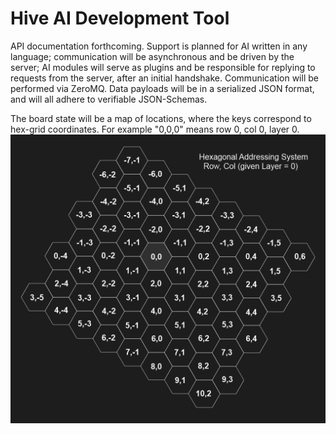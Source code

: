 Hive AI Development Tool
====

API documentation forthcoming. Support is planned for AI written in any language; communication will be asynchronous and be driven by the server; AI modules will serve as plugins and be responsible for replying to requests from the server, after an initial handshake. Communication will be performed via ZeroMQ. Data payloads will be in a serialized JSON format, and will all adhere to verifiable JSON-Schemas.

The board state will be a map of locations, where the keys correspond to hex-grid coordinates. For example "0,0,0" means row 0, col 0, layer 0.
![Hexagonal Addressing System (Layer = 0)](https://raw.githubusercontent.com/Trylobot/hive/master/doc/grid.png)
